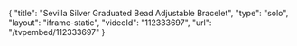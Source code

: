 {
    "title": "Sevilla Silver Graduated Bead Adjustable Bracelet",
    "type": "solo",
    "layout": "iframe-static",
    "videoId": "112333697",
    "url": "\/tvpembed\/112333697"
}